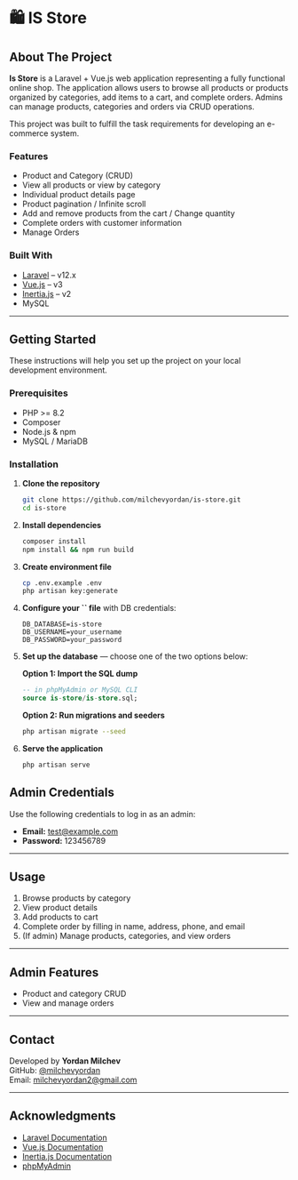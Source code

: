 # 🛍️ IS Store

## About The Project

**Is Store** is a Laravel + Vue.js web application representing a fully functional online shop. The application allows users to browse all products or products organized by categories, add items to a cart, and complete orders. Admins can manage products, categories and orders via CRUD operations.

This project was built to fulfill the task requirements for developing an e-commerce system.

### Features

- Product and Category (CRUD)
- View all products or view by category
- Individual product details page
- Product pagination / Infinite scroll
- Add and remove products from the cart / Change quantity
- Complete orders with customer information
- Manage Orders

### Built With

- [Laravel](https://laravel.com) – v12.x
- [Vue.js](https://vuejs.org) – v3
- [Inertia.js](https://inertiajs.com) – v2
- MySQL

---

## Getting Started

These instructions will help you set up the project on your local development environment.

### Prerequisites

- PHP >= 8.2
- Composer
- Node.js & npm
- MySQL / MariaDB

### Installation

1. **Clone the repository**

   ```bash
   git clone https://github.com/milchevyordan/is-store.git
   cd is-store
   ```

2. **Install dependencies**

   ```bash
   composer install
   npm install && npm run build
   ```

3. **Create environment file**

   ```bash
   cp .env.example .env
   php artisan key:generate
   ```

4. **Configure your ****\`\`**** file** with DB credentials:

   ```env
   DB_DATABASE=is-store
   DB_USERNAME=your_username
   DB_PASSWORD=your_password
   ```

5. **Set up the database** — choose one of the two options below:

   **Option 1: Import the SQL dump**

   ```sql
   -- in phpMyAdmin or MySQL CLI
   source is-store/is-store.sql;
   ```

   **Option 2: Run migrations and seeders**

   ````bash
   php artisan migrate --seed
   ````

6. **Serve the application**

   ```bash
   php artisan serve
   ```

## Admin Credentials

Use the following credentials to log in as an admin:

- **Email:** test@example.com
- **Password:** 123456789
---

## Usage

1. Browse products by category
2. View product details
3. Add products to cart
4. Complete order by filling in name, address, phone, and email
5. (If admin) Manage products, categories, and view orders

---

## Admin Features

- Product and category CRUD
- View and manage orders

---

## Contact

Developed by **Yordan Milchev**  
GitHub: [@milchevyordan](https://github.com/milchevyordan)  
Email: milchevyordan2@gmail.com

---

## Acknowledgments

- [Laravel Documentation](https://laravel.com/docs)
- [Vue.js Documentation](https://vuejs.org/guide/)
- [Inertia.js Documentation](https://inertiajs.com)
- [phpMyAdmin](https://www.phpmyadmin.net/)
